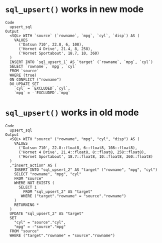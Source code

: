 # `sql_upsert()` works in new mode

    Code
      upsert_sql
    Output
      <SQL> WITH `source` (`rowname`, `mpg`, `cyl`, `disp`) AS (
        VALUES
          ('Datsun 710', 22.8, 6, 108),
          ('Hornet 4 Drive', 21.4, 8, 258),
          ('Hornet Sportabout', 18.7, 10, 360)
      )
      INSERT INTO `sql_upsert_1` AS `target` (`rowname`, `mpg`, `cyl`)
      SELECT `rowname`, `mpg`, `cyl`
      FROM `source`
      WHERE (true)
      ON CONFLICT ("rowname")
      DO UPDATE SET
        `cyl` = `EXCLUDED`.`cyl`,
        `mpg` = -`EXCLUDED`.`mpg`

# `sql_upsert()` works in old mode

    Code
      upsert_sql
    Output
      <SQL> WITH "source" ("rowname", "mpg", "cyl", "disp") AS (
        VALUES
          ('Datsun 710', 22.8::float8, 6::float8, 108::float8),
          ('Hornet 4 Drive', 21.4::float8, 8::float8, 258::float8),
          ('Hornet Sportabout', 18.7::float8, 10::float8, 360::float8)
      )
      ,"insert_action" AS (
        INSERT INTO "sql_upsert_2" AS "target" ("rowname", "mpg", "cyl")
        SELECT "rowname", "mpg", "cyl"
        FROM "source"
        WHERE NOT EXISTS (
          SELECT 1
            FROM "sql_upsert_2" AS "target"
           WHERE ("target"."rowname" = "source"."rowname")
        )
        RETURNING *
      )
      UPDATE "sql_upsert_2" AS "target"
      SET
        "cyl" = "source"."cyl",
        "mpg" = -"source"."mpg"
      FROM "source"
      WHERE ("target"."rowname" = "source"."rowname")

